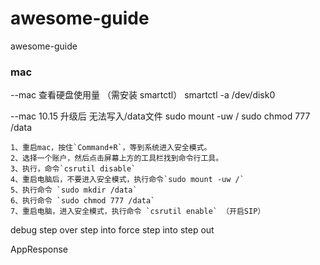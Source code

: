 # awesome-guide
awesome-guide


### mac
--mac 查看硬盘使用量 （需安装 smartctl）
smartctl -a /dev/disk0  

--mac 10.15 升级后 无法写入/data文件
sudo mount -uw /
sudo chmod 777 /data
```
1、重启mac，按住`Command+R`，等到系统进入安全模式。
2、选择一个账户，然后点击屏幕上方的工具栏找到命令行工具。
3、执行，命令`csrutil disable`
4、重启电脑后，不要进入安全模式，执行命令`sudo mount -uw /`
5、执行命令 `sudo mkdir /data`
6、执行命令 `sudo chmod 777 /data`
7、重启电脑，进入安全模式，执行命令 `csrutil enable` （开启SIP）
```


debug
step over
step into
force step into
step out

AppResponse

